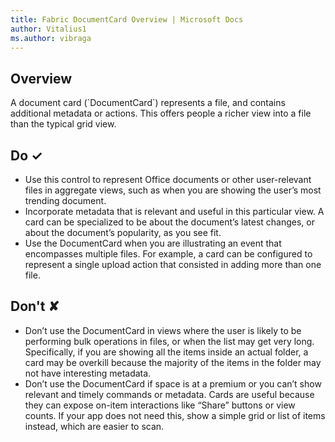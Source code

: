 ```yaml
---
title: Fabric DocumentCard Overview | Microsoft Docs
author: Vitalius1
ms.author: vibraga
---
```


## Overview
A document card (&#x60;DocumentCard&#x60;) represents a file, and contains additional metadata or actions. This offers people a richer view into a file than the typical grid view.



## Do &#10003;
- Use this control to represent Office documents or other user-relevant files in aggregate views, such as when you are showing the user’s most trending document.
- Incorporate metadata that is relevant and useful in this particular view. A card can be specialized to be about the document’s latest changes, or about the document’s popularity, as you see fit.
- Use the DocumentCard when you are illustrating an event that encompasses multiple files. For example, a card can be configured to represent a single upload action that consisted in adding more than one file.


## Don't &#10008;
- Don’t use the DocumentCard in views where the user is likely to be performing bulk operations in files, or when the list may get very long. Specifically, if you are showing all the items inside an actual folder, a card may be overkill because the majority of the items in the folder may not have interesting metadata.
- Don’t use the DocumentCard if space is at a premium or you can’t show relevant and timely commands or metadata. Cards are useful because they can expose on-item interactions like “Share” buttons or view counts. If your app does not need this, show a simple grid or list of items instead, which are easier to scan.
